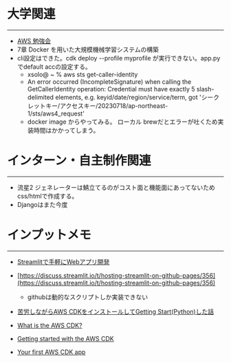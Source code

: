 # 大学関連
* * *
- [AWS 勉強会](https://tomomano.gitlab.io/intro-aws/#_elastic_container_service_ecs)
- 7章 Docker を用いた大規模機械学習システムの構築
- cli設定はできた。cdk deploy --profile myprofile が実行できない。app.pyでdefault accの設定する。
  - xsolo@ ~ % aws sts get-caller-identity
  - An error occurred (IncompleteSignature) when calling the GetCallerIdentity operation: Credential must have exactly 5 slash-delimited elements, e.g. keyid/date/region/service/term, got 'シークレットキー/アクセスキー/20230718/ap-northeast-1/sts/aws4_request'
  - docker image からやってみる。 ローカル brewだとエラーが吐くため実装時間はかかってしまう。


# インターン・自主制作関連
* * *
- 流星2 ジェネレーターは鯖立てるのがコスト面と機能面にあってないためcss/htmlで作成する。
- Djangoはまた今度
# インプットメモ
* * *
- [Streamlitで手軽にWebアプリ開発](https://www.alpha.co.jp/blog/202304_02)
- [https://discuss.streamlit.io/t/hosting-streamlit-on-github-pages/356](https://discuss.streamlit.io/t/hosting-streamlit-on-github-pages/356)
  - githubは動的なスクリプトしか実装できない

- [苦労しながらAWS CDKをインストールしてGetting Start(Python)した話](https://dev.classmethod.jp/articles/install-cdk-and-getting-start-python-with-error/)
- [What is the AWS CDK?](https://docs.aws.amazon.com/cdk/v2/guide/home.html)
- [Getting started with the AWS CDK](https://docs.aws.amazon.com/cdk/v2/guide/getting_started.html)
- [Your first AWS CDK app](https://docs.aws.amazon.com/cdk/v2/guide/hello_world.html)
